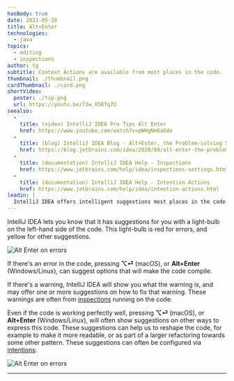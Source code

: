 ```yaml
---
hasBody: true
date: 2021-05-28
title: Alt+Enter
technologies:
  - java
topics:
  - editing
  - inspections
author: tg
subtitle: Context Actions are available from most places in the code.
thumbnail: ./thumbnail.png
cardThumbnail: ./card.png
shortVideo:
  poster: ./tip.png
  url: https://youtu.be/73w_X5Bfq7U
seealso:
  - 
    title: (video) IntelliJ IDEA Pro Tips Alt Enter
    href: https://www.youtube.com/watch?v=pWHgNm6aGdo
  - 
    title: (blog) IntelliJ IDEA Blog - Alt+Enter, the Problem-solving Shortcut
    href: https://blog.jetbrains.com/idea/2020/08/alt-enter-the-problem-solving-shortcut/
  - 
    title: (documentation) IntelliJ IDEA Help - Inspections
    href: https://www.jetbrains.com/help/idea/inspections-settings.html
  - 
    title: (documentation) IntelliJ IDEA Help - Intention Actions
    href: https://www.jetbrains.com/help/idea/intention-actions.html
leadin: |
  IntelliJ IDEA offers intelligent suggestions most places in the code. It can offer fixes for compiler errors and inspection warnings. It can even use intentions to suggest other ways in which you could write code even if there's no warning or error.
---
```


  IntelliJ IDEA lets you know that it has suggestions for you with a light-bulb on the left-hand side of the code. This light-bulb is red for errors, and yellow for other suggestions.

  ![Alt Enter on errors](red-light-bulb.png)

  If there's an error in the code, pressing **⌥⏎** (macOS), or **Alt+Enter** (Windows/Linux), can suggest options that will make the code compile.

  If there's a warning, IntelliJ IDEA will show you what the warning is, and may offer one or more suggestions on how to fix that warning. These warnings are often from [inspections](../../topics/inspections/) running on the code.

  Even if the code is working perfectly well, pressing **⌥⏎** (macOS), or **Alt+Enter** (Windows/Linux), will often show suggestions on other ways to express this code. These suggestions can help us to reshape the code, for example to make it more readable, or as part of a larger refactoring towards some other pattern. These suggestions can often be configured via [intentions](https://www.jetbrains.com/help/idea/intention-actions.html).

  ![Alt Enter on errors](suggestions-on-working-code.png)


---
